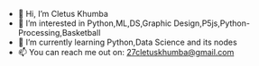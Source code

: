 - 👋 Hi, I’m Cletus Khumba
- 👀 I’m interested in Python,ML,DS,Graphic Design,P5js,Python-Processing,Basketball
- 🌱 I’m currently learning Python,Data Science and its nodes
- 📫 You can reach me out on: 27cletuskhumba@gmail.com

<!---
CKhumba/CKhumba is a ✨ special ✨ repository because its `README.md` (this file) appears on your GitHub profile.
You can click the Preview link to take a look at your changes.
--->
